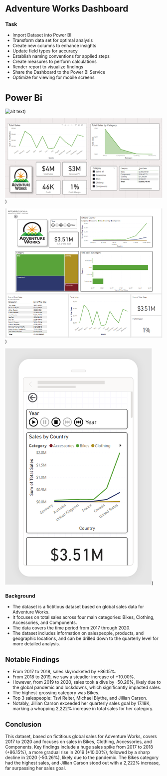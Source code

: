 # Adventure Works Dashboard

### Task 

* Import Dataset into Power BI
* Transform data set for optimal analysis
* Create new columns to enhance insights
* Update field types for accuracy
* Establish naming conventions for applied steps
* Create measures to perform calculations
* Render report to visualize findings
* Share the Dashboard to the Power Bi Service
* Optimize for viewing for mobile screens 

# Power  Bi 

![alt text](https://th.bing.com/th/id/OIP.perUvYXHjEagQZb1opY7JAAAAA?rs=1&pid=ImgDetMain))


![Image of World Hapiness](https://github.com/abednarz210/Power_BI_SALES/blob/main/PWRBI_RR/Sales_By%20Category.png))

![Image of World Hapiness](https://github.com/abednarz210/Power_BI_SALES/blob/main/PWRBI_RR/Dashboard1%20.png))

![Image of World Hapiness](https://github.com/abednarz210/Power_BI_SALES/blob/main/PWRBI_RR/Optimized2.png))




### Background

* The dataset is a fictitious dataset based on global sales data for Adventure Works.
* It focuses on total sales across four main categories: Bikes, Clothing, Accessories, and Components.
* The data covers the time period from 2017 through 2020.
* The dataset includes information on salespeople, products, and geographic locations, and can be drilled down to the quarterly level for more detailed analysis.


## Notable Findings

* From 2017 to 2018, sales skyrocketed by +86.15%.
* From 2018 to 2019, we saw a steadier increase of +10.00%.
* However, from 2019 to 2020, sales took a dive by -50.26%, likely due to the global pandemic and lockdowns, which significantly impacted sales.
* The highest-grossing category was Bikes.
* Top 3 salespeople: Tsvi Reiter, Michael Blythe, and Jillian Carson.
* Notably, Jillian Carson exceeded her quarterly sales goal by 17.18K, marking a whopping 2,222% increase in total sales for her category.

## Conclusion 

This dataset, based on fictitious global sales for Adventure Works, covers 2017 to 2020 and focuses on sales in Bikes, Clothing, Accessories, and Components. Key findings include a huge sales spike from 2017 to 2018 (+86.15%), a more gradual rise in 2019 (+10.00%), followed by a sharp decline in 2020 (-50.26%), likely due to the pandemic. The Bikes category had the highest sales, and Jillian Carson stood out with a 2,222% increase, far surpassing her sales goal.


